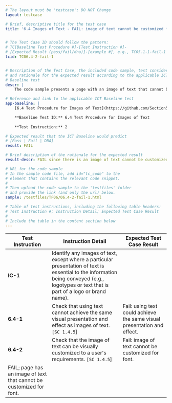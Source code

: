 ```yaml
---
# The layout must be 'testcase'; DO NOT Change
layout: testcase

# Brief, descriptive title for the test case
title: '6.4 Images of Text - FAIL: image of text cannot be customized for font'


# The Test Case ID should follow the pattern: 
# TC[Baseline Test Procedure #]-[Test Instruction #]-
# [Expected Result (pass/fail/dna)]-[example #], e.g., TC05.1-1-fail-1
tcid: TC06.4-2-fail-1


# Description of the Test Case, the included code sample, test considerations,
# and rationale for the expected result according to the applicable ICT
# Baseline test
descr: | 
    The code sample presents a page with an image of text that cannot be customized for font. A successful test should identify a FAIL against Baseline Test 6.4 Images of Text.

# Reference and link to the applicable ICT Baseline test
app-baseline: | 
    [6.4 Test Procedure for Images of Text](https://github.com/Section508Coordinators/ICTTestingBaseline/blob/section508coordinators301/06Images.md#64-test-procedure-for-images-of-text)

    **Baseline Test ID:** 6.4 Test Procedure for Images of Text
    
    **Test Instruction:** 2

# Expected result that the ICT Baseline would predict
# [Pass | Fail | DNA]
result: FAIL

# Brief description of the rationale for the expected result
result-descr: FAIL since there is an image of text cannot be customized for font.

# URL for the code sample
# In the sample code file, add id="tc_code" to the 
# element that contains the relevant code snippet.
#
# Then upload the code sample to the 'testfiles' folder 
# and provide the link (and only the url) below.
sample: /testfiles/TF06/06.4-2-fail-1.html

# Table of test instructions, including the following table headers: 
# Test Instruction #; Instruction Detail; Expected Test Case Result
#
# Include the table in the content section below
---
```

| Test Instruction | Instruction Detail | Expected Test Case Result |
|------------------|--------------------|---------------------------|
| **IC-1** | Identify any images of text, except where a particular presentation of text is essential to the information being conveyed (e.g., logotypes or text that is part of a logo or brand name).
| **6.4-1** | Check that using text cannot achieve the same visual presentation and effect as images of text. `[SC 1.4.5`] | Fail: using text could achieve the same visual presentation and effect. |
| **6.4-2** | Check that the image of text can be visually customized to a user's requirements. `[SC 1.4.5`] | Fail: image of text cannot be customized for font. |
| FAIL; page has an image of text that cannot be customized for font. |